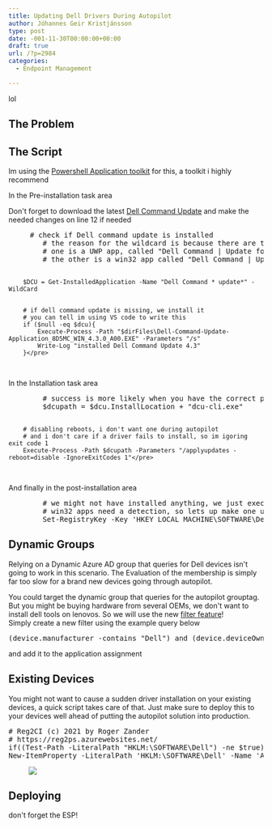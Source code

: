 ```yaml
---
title: Updating Dell Drivers During Autopilot
author: Jóhannes Geir Kristjánsson
type: post
date: -001-11-30T00:00:00+00:00
draft: true
url: /?p=2984
categories:
  - Endpoint Management

---
```

lol

## The Problem



## The Script

Im using the [Powershell Application toolkit](https://psappdeploytoolkit.com/) for this, a toolkit i highly recommend

In the Pre-installation task area

Don't forget to download the latest [Dell Command Update](https://www.dell.com/support/kbdoc/en-us/000177325/dell-command-update) and make the needed changes on line 12 if needed

<div class="wp-block-codemirror-blocks-code-block code-block">
  <pre class="CodeMirror" data-setting="{"mode":"powershell","mime":"application/x-powershell","theme":"default","lineNumbers":true,"styleActiveLine":true,"lineWrapping":true,"readOnly":false,"fileName":"Pre-Installation\u00a0tasks","language":"PowerShell","modeName":"powershell"}">		# check if Dell command update is installed
		# the reason for the wildcard is because there are two versions of DCU available
		# one is a UWP app, called "Dell Command | Update for Windows 10" 
		# the other is a win32 app called "Dell Command | Update"

		$DCU = Get-InstalledApplication -Name "Dell Command * update*" -WildCard


		# if dell command update is missing, we install it
        # you can tell im using VS code to write this
		if ($null -eq $dcu){
			Execute-Process -Path "$dirFiles\Dell-Command-Update-Application_8D5MC_WIN_4.3.0_A00.EXE" -Parameters "/s"
			Write-Log "installed Dell Command Update 4.3"
		}</pre>
</div>

In the Installation task area

<div class="wp-block-codemirror-blocks-code-block code-block">
  <pre class="CodeMirror" data-setting="{"mode":"powershell","mime":"application/x-powershell","theme":"default","lineNumbers":true,"styleActiveLine":true,"lineWrapping":true,"readOnly":false,"fileName":"Installation task","language":"PowerShell","modeName":"powershell"}">        # success is more likely when you have the correct path to the dcu-cli.exe
        $dcupath = $dcu.InstallLocation + "dcu-cli.exe"

        # disabling reboots, i don't want one during autopilot
        # and i don't care if a driver fails to install, so im igoring exit code 1
		Execute-Process -Path $dcupath -Parameters "/applyupdates -reboot=disable -IgnoreExitCodes 1"</pre>
</div>

And finally in the post-installation area  


<div class="wp-block-codemirror-blocks-code-block code-block">
  <pre class="CodeMirror" data-setting="{"mode":"powershell","mime":"application/x-powershell","theme":"default","lineNumbers":true,"styleActiveLine":true,"lineWrapping":true,"readOnly":false,"fileName":"Post-installation","language":"PowerShell","modeName":"powershell"}">        # we might not have installed anything, we just executed a service
        # win32 apps need a detection, so lets up make one up
		Set-RegistryKey -Key 'HKEY_LOCAL_MACHINE\SOFTWARE\Dell' -Name 'Autopilot-run' -Type 'Dword' -Value '1'</pre>
</div>

## Dynamic Groups

Relying on a Dynamic Azure AD group that queries for Dell devices isn't going to work in this scenario. The Evaluation of the membership is simply far too slow for a brand new devices going through autopilot.

You could target the dynamic group that queries for the autopilot grouptag. But you might be buying hardware from several OEMs, we don't want to install dell tools on lenovos. So we will use the new [filter feature](https://docs.microsoft.com/en-us/mem/intune/fundamentals/filters)!  
Simply create a new filter using the example query below

<div class="wp-block-codemirror-blocks-code-block code-block">
  <pre class="CodeMirror" data-setting="{"mode":"powershell","mime":"application/x-powershell","theme":"default","lineNumbers":true,"styleActiveLine":true,"lineWrapping":true,"readOnly":false,"fileName":"Filter","language":"PowerShell","modeName":"powershell"}">(device.manufacturer -contains "Dell") and (device.deviceOwnership -eq "Corporate")</pre>
</div>

and add it to the application assignment

## Existing Devices

You might not want to cause a sudden driver installation on your existing devices, a quick script takes care of that. Just make sure to deploy this to your devices well ahead of putting the autopilot solution into production.

<div class="wp-block-codemirror-blocks-code-block code-block">
  <pre class="CodeMirror" data-setting="{"mode":"powershell","mime":"application/x-powershell","theme":"default","lineNumbers":true,"styleActiveLine":true,"lineWrapping":true,"readOnly":false,"fileName":"shell.ps1","language":"PowerShell","modeName":"powershell"}"># Reg2CI (c) 2021 by Roger Zander
# https://reg2ps.azurewebsites.net/
if((Test-Path -LiteralPath "HKLM:\SOFTWARE\Dell") -ne $true) {  New-Item "HKLM:\SOFTWARE\Dell" -force -ea SilentlyContinue };
New-ItemProperty -LiteralPath 'HKLM:\SOFTWARE\Dell' -Name 'Autopilot-run' -Value 1 -PropertyType DWord -Force -ea SilentlyContinue;</pre>
</div>

<figure class="wp-block-image size-large">

![](vmconnect_YSACp0qsPD.png) </figure> 

## Deploying

don't forget the ESP!
